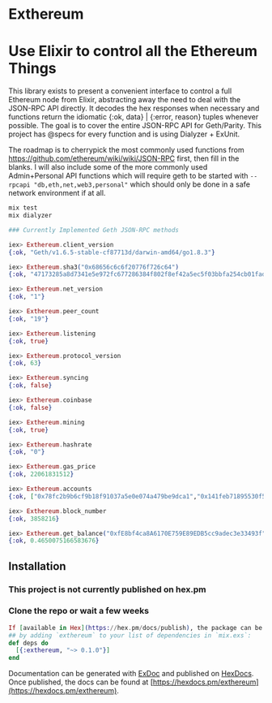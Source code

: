 # Exthereum
# Use Elixir to control all the Ethereum Things
This library exists to present a convenient interface to control a full Ethereum node from Elixir, abstracting away the need to deal with the JSON-RPC API directly. It decodes the hex responses when necessary and functions return the idiomatic {:ok, data} | {:error, reason} tuples whenever possible. The goal is to cover the entire JSON-RPC API for Geth/Parity. This project has @specs for every function and is using Dialyzer + ExUnit.

The roadmap is to cherrypick the most commonly used functions from https://github.com/ethereum/wiki/wiki/JSON-RPC first, then fill in the blanks. I will also include some of the more commonly used Admin+Personal API functions which will require geth to be started with `--rpcapi "db,eth,net,web3,personal"` which should only be done in a safe network environment if at all.

```elixir
mix test
mix dialyzer
```

```elixir
### Currently Implemented Geth JSON-RPC methods

iex> Exthereum.client_version
{:ok, "Geth/v1.6.5-stable-cf87713d/darwin-amd64/go1.8.3"}

iex> Exthereum.sha3("0x68656c6c6f20776f726c64")
{:ok, "47173285a8d7341e5e972fc677286384f802f8ef42a5ec5f03bbfa254cb01fad"}

iex> Exthereum.net_version
{:ok, "1"}

iex> Exthereum.peer_count
{:ok, "19"}

iex> Exthereum.listening
{:ok, true}

iex> Exthereum.protocol_version
{:ok, 63}

iex> Exthereum.syncing
{:ok, false}

iex> Exthereum.coinbase
{:ok, false}

iex> Exthereum.mining
{:ok, true}

iex> Exthereum.hashrate
{:ok, "0"}

iex> Exthereum.gas_price
{:ok, 22061831512}

iex> Exthereum.accounts
{:ok, ["0x78fc2b9b6cf9b18f91037a5e0e074a479be9dca1","0x141feb71895530f537c847d62f039d9be895bd35"]}

iex> Exthereum.block_number
{:ok, 3858216}

iex> Exthereum.get_balance("0xfE8bf4ca8A6170E759E89EDB5cc9adec3e33493f") # Donations accepted :-)
{:ok, 0.4650075166583676}
```

## Installation
### This project is not currently published on hex.pm
### Clone the repo or wait a few weeks
```elixir
If [available in Hex](https://hex.pm/docs/publish), the package can be installed
## by adding `exthereum` to your list of dependencies in `mix.exs`:
def deps do
  [{:exthereum, "~> 0.1.0"}]
end
```

Documentation can be generated with [ExDoc](https://github.com/elixir-lang/ex_doc)
and published on [HexDocs](https://hexdocs.pm). Once published, the docs can
be found at [https://hexdocs.pm/exthereum](https://hexdocs.pm/exthereum).
